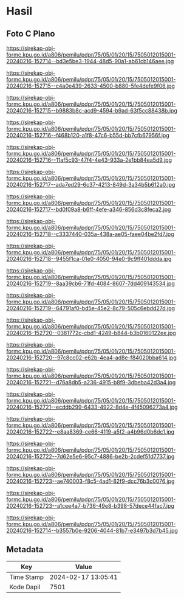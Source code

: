 # Hasil

## Foto C Plano

https://sirekap-obj-formc.kpu.go.id/a806/pemilu/pdpr/75/05/01/20/15/7505012015001-20240216-152714--bd3e5be3-1944-48d5-90a1-ab61cb146aee.jpg

https://sirekap-obj-formc.kpu.go.id/a806/pemilu/pdpr/75/05/01/20/15/7505012015001-20240216-152715--c4a0e439-2633-4500-b880-5fe4defe9f06.jpg

https://sirekap-obj-formc.kpu.go.id/a806/pemilu/pdpr/75/05/01/20/15/7505012015001-20240216-152715--b9883b8c-acd9-4594-b9ad-63f5cc88438b.jpg

https://sirekap-obj-formc.kpu.go.id/a806/pemilu/pdpr/75/05/01/20/15/7505012015001-20240216-152716--f468b120-a1f8-47c6-b55d-bb7cfb67956f.jpg

https://sirekap-obj-formc.kpu.go.id/a806/pemilu/pdpr/75/05/01/20/15/7505012015001-20240216-152716--11af5c93-47f4-4e43-933a-2e1bb84ea5d9.jpg

https://sirekap-obj-formc.kpu.go.id/a806/pemilu/pdpr/75/05/01/20/15/7505012015001-20240216-152717--ada7ed29-6c37-4213-849d-3a34b5b612a0.jpg

https://sirekap-obj-formc.kpu.go.id/a806/pemilu/pdpr/75/05/01/20/15/7505012015001-20240216-152717--bd0f09a8-b6ff-4efe-a346-856d3c8feca2.jpg

https://sirekap-obj-formc.kpu.go.id/a806/pemilu/pdpr/75/05/01/20/15/7505012015001-20240216-152718--c3337440-035a-438a-ae05-faee04be2fd7.jpg

https://sirekap-obj-formc.kpu.go.id/a806/pemilu/pdpr/75/05/01/20/15/7505012015001-20240216-152718--9455f1ca-01e0-4050-94e0-9c9ff401ddda.jpg

https://sirekap-obj-formc.kpu.go.id/a806/pemilu/pdpr/75/05/01/20/15/7505012015001-20240216-152719--8aa39cb6-71fd-4084-8607-7dd409143534.jpg

https://sirekap-obj-formc.kpu.go.id/a806/pemilu/pdpr/75/05/01/20/15/7505012015001-20240216-152719--64791af0-bd5e-45e2-8c79-505c6ebdd27d.jpg

https://sirekap-obj-formc.kpu.go.id/a806/pemilu/pdpr/75/05/01/20/15/7505012015001-20240216-152720--0381772c-cbd1-4249-b844-b3b0160122ee.jpg

https://sirekap-obj-formc.kpu.go.id/a806/pemilu/pdpr/75/05/01/20/15/7505012015001-20240216-152720--97c8cc02-e62b-4ea4-ad8e-f84020bba614.jpg

https://sirekap-obj-formc.kpu.go.id/a806/pemilu/pdpr/75/05/01/20/15/7505012015001-20240216-152721--d76a8db5-a236-4915-b8f9-3dbeba42d3a4.jpg

https://sirekap-obj-formc.kpu.go.id/a806/pemilu/pdpr/75/05/01/20/15/7505012015001-20240216-152721--ecddb299-6433-4922-8d4e-4f45096273a4.jpg

https://sirekap-obj-formc.kpu.go.id/a806/pemilu/pdpr/75/05/01/20/15/7505012015001-20240216-152722--e8aa8369-ce66-4119-a5f2-a4b96d0b6dc1.jpg

https://sirekap-obj-formc.kpu.go.id/a806/pemilu/pdpr/75/05/01/20/15/7505012015001-20240216-152722--7d62e5e6-95c7-4886-be2b-2cdef51d7737.jpg

https://sirekap-obj-formc.kpu.go.id/a806/pemilu/pdpr/75/05/01/20/15/7505012015001-20240216-152723--ae740003-f8c5-4ad1-82f9-dcc76b3c0076.jpg

https://sirekap-obj-formc.kpu.go.id/a806/pemilu/pdpr/75/05/01/20/15/7505012015001-20240216-152723--a1cee4a7-b736-49e8-b398-57dece44fac7.jpg

https://sirekap-obj-formc.kpu.go.id/a806/pemilu/pdpr/75/05/01/20/15/7505012015001-20240216-152714--b3557b0e-9206-4044-81b7-e3497b3d7b45.jpg


## Metadata

| Key        | Value               |
| ---------- | ------------------- |
| Time Stamp | 2024-02-17 13:05:41 |
| Kode Dapil | 7501                |



